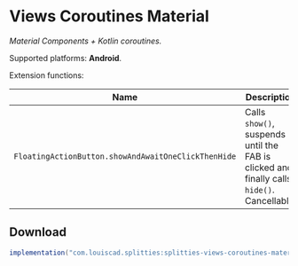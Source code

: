 # Views Coroutines Material

*Material Components + Kotlin coroutines.*

Supported platforms: **Android**.

Extension functions:

| **Name** | **Description**
| -------- | ---------------
| `FloatingActionButton.showAndAwaitOneClickThenHide` | Calls `show()`, suspends until the FAB is clicked and finally calls `hide()`. Cancellable.

## Download

```groovy
implementation("com.louiscad.splitties:splitties-views-coroutines-material:$splitties_version")
```
